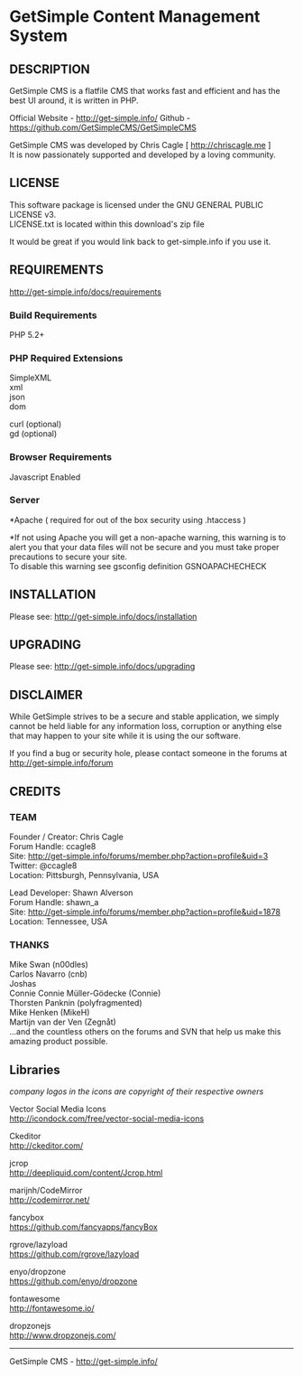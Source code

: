 GetSimple Content Management System
=========================================

DESCRIPTION
-----------------------------------

GetSimple CMS is a flatfile CMS that works fast and efficient and has 
the best UI around, it is written in PHP.

Official Website - http://get-simple.info/
Github - https://github.com/GetSimpleCMS/GetSimpleCMS

GetSimple CMS was developed by Chris Cagle [ http://chriscagle.me ]  
It is now passionately supported and developed by a loving community.


LICENSE
-----------------------------------

This software package is licensed under the GNU GENERAL PUBLIC LICENSE v3.  
LICENSE.txt is located within this download's zip file

It would be great if you would link back to get-simple.info if you use it.


REQUIREMENTS
-----------------------------------

http://get-simple.info/docs/requirements

### Build Requirements ###

PHP 5.2+

### PHP Required Extensions ###

SimpleXML  
xml  
json  
dom  

curl (optional)  
gd (optional)  

### Browser Requirements ###

Javascript Enabled

### Server ###

*Apache ( required for out of the box security using .htaccess )

*If not using Apache you will get a non-apache warning, 
this warning is to alert you that your data files will not be secure 
and you must take proper precautions to secure your site.  
To disable this warning see gsconfig definition GSNOAPACHECHECK


INSTALLATION
-----------------------------------

Please see: http://get-simple.info/docs/installation


UPGRADING
-----------------------------------

Please see: http://get-simple.info/docs/upgrading


DISCLAIMER
-----------------------------------

While GetSimple strives to be a secure and stable application, we simply cannot 
be held liable for any information loss, corruption or anything else that may 
happen to your site while it is using the our software. 

If you find a bug or security hole, please contact someone in the forums at  
http://get-simple.info/forum


CREDITS
-----------------------------------

### TEAM ###

Founder / Creator: Chris Cagle  
Forum Handle: ccagle8  
Site: http://get-simple.info/forums/member.php?action=profile&uid=3  
Twitter: @ccagle8  
Location: Pittsburgh, Pennsylvania, USA  

Lead Developer: Shawn Alverson  
Forum Handle: shawn_a  
Site: http://get-simple.info/forums/member.php?action=profile&uid=1878  
Location: Tennessee, USA  


### THANKS ###

Mike Swan (n00dles)  
Carlos Navarro (cnb)  
Joshas  
Connie Connie Müller-Gödecke (Connie)  
Thorsten Panknin (polyfragmented)  
Mike Henken (MikeH)  
Martijn van der Ven (Zegnåt)  
...and the countless others on the forums and SVN that help us make this amazing product possible.  


Libraries
-----------------------------------

_company logos in the icons are copyright of their respective owners_

Vector Social Media Icons  
http://icondock.com/free/vector-social-media-icons  

Ckeditor  
http://ckeditor.com/

jcrop  
http://deepliquid.com/content/Jcrop.html

marijnh/CodeMirror  
http://codemirror.net/

fancybox  
https://github.com/fancyapps/fancyBox

rgrove/lazyload  
https://github.com/rgrove/lazyload

enyo/dropzone  
https://github.com/enyo/dropzone

fontawesome  
http://fontawesome.io/

dropzonejs  
http://www.dropzonejs.com/



______________________________________________
GetSimple CMS - http://get-simple.info/
